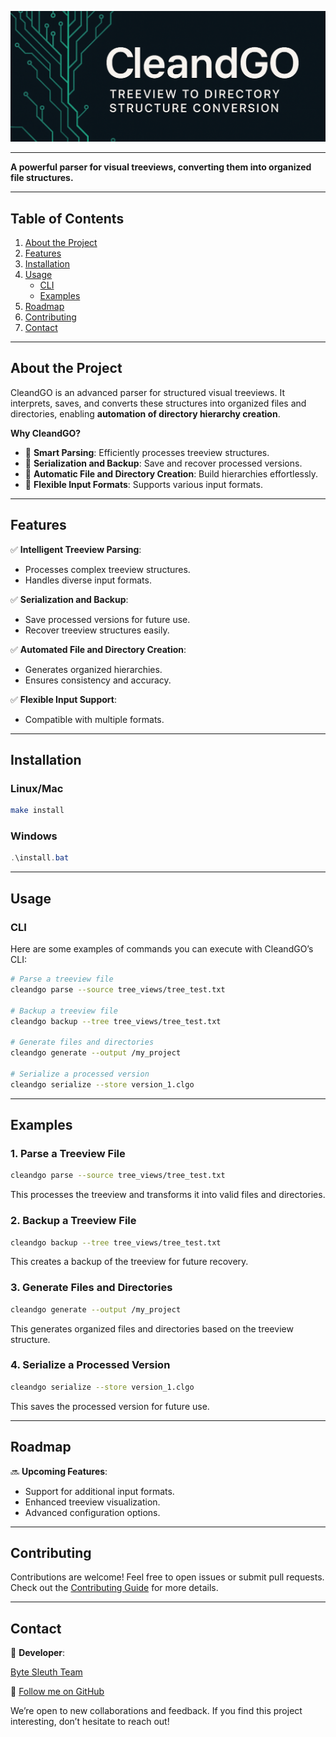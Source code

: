 ![CleandGO Banner](docs/assets/top_banner_a.png)

---

**A powerful parser for visual treeviews, converting them into organized file structures.**

---

## **Table of Contents**

1. [About the Project](#about-the-project)
2. [Features](#features)
3. [Installation](#installation)
4. [Usage](#usage)
    - [CLI](#cli)
    - [Examples](#examples)
5. [Roadmap](#roadmap)
6. [Contributing](#contributing)
7. [Contact](#contact)

---

## **About the Project**

CleandGO is an advanced parser for structured visual treeviews. It interprets, saves, and converts these structures into organized files and directories, enabling **automation of directory hierarchy creation**.

**Why CleandGO?**

- 🌟 **Smart Parsing**: Efficiently processes treeview structures.
- 💾 **Serialization and Backup**: Save and recover processed versions.
- 📂 **Automatic File and Directory Creation**: Build hierarchies effortlessly.
- 🔄 **Flexible Input Formats**: Supports various input formats.

---

## **Features**

✅ **Intelligent Treeview Parsing**:

- Processes complex treeview structures.
- Handles diverse input formats.

✅ **Serialization and Backup**:

- Save processed versions for future use.
- Recover treeview structures easily.

✅ **Automated File and Directory Creation**:

- Generates organized hierarchies.
- Ensures consistency and accuracy.

✅ **Flexible Input Support**:

- Compatible with multiple formats.

---

## **Installation**

### **Linux/Mac**

```bash
make install
```

### **Windows**

```powershell
.\install.bat
```

---

## **Usage**

### CLI

Here are some examples of commands you can execute with CleandGO’s CLI:

```bash
# Parse a treeview file
cleandgo parse --source tree_views/tree_test.txt

# Backup a treeview file
cleandgo backup --tree tree_views/tree_test.txt

# Generate files and directories
cleandgo generate --output /my_project

# Serialize a processed version
cleandgo serialize --store version_1.clgo
```

---

## **Examples**

### **1. Parse a Treeview File**

```bash
cleandgo parse --source tree_views/tree_test.txt
```

This processes the treeview and transforms it into valid files and directories.

### **2. Backup a Treeview File**

```bash
cleandgo backup --tree tree_views/tree_test.txt
```

This creates a backup of the treeview for future recovery.

### **3. Generate Files and Directories**

```bash
cleandgo generate --output /my_project
```

This generates organized files and directories based on the treeview structure.

### **4. Serialize a Processed Version**

```bash
cleandgo serialize --store version_1.clgo
```

This saves the processed version for future use.

---

## **Roadmap**

🔜 **Upcoming Features**:

- Support for additional input formats.
- Enhanced treeview visualization.
- Advanced configuration options.

---

## **Contributing**

Contributions are welcome! Feel free to open issues or submit pull requests. Check out the [Contributing Guide](docs/CONTRIBUTING.md) for more details.

---

## **Contact**

💌 **Developer**:

[Byte Sleuth Team](mailto:faelmori@gmail.com)

💼 [Follow me on GitHub](https://github.com/faelmori)

We’re open to new collaborations and feedback. If you find this project interesting, don’t hesitate to reach out!

